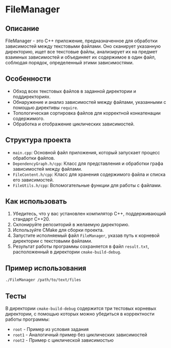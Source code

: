 # FileManager

## Описание
FileManager - это C++ приложение, предназначенное для обработки зависимостей между текстовыми файлами. Оно сканирует указанную директорию, ищет все текстовые файлы, анализирует их на предмет взаимных зависимостей и объединяет их содержимое в один файл, соблюдая порядок, определенный этими зависимостями.

## Особенности
- Обход всех текстовых файлов в заданной директории и поддиректориях.
- Обнаружение и анализ зависимостей между файлами, указанными с помощью директивы `require`.
- Топологическая сортировка файлов для корректной конкатенации содержимого.
- Обработка и отображение циклических зависимостей.

## Структура проекта
- `main.cpp`: Основной файл приложения, который запускает процесс обработки файлов.
- `DependencyGraph.h/cpp`: Класс для представления и обработки графа зависимостей между файлами.
- `FileContent.h/cpp`: Класс для хранения содержимого файла и списка его зависимостей.
- `FileUtils.h/cpp`: Вспомогательные функции для работы с файлами.

## Как использовать
1. Убедитесь, что у вас установлен компилятор C++, поддерживающий стандарт C++20.
2. Склонируйте репозиторий в желаемую директорию.
3. Используйте CMake для сборки проекта.
4. Запустите исполняемый файл `FileManager`, указав путь к корневой директории с текстовыми файлами.
5. Результат работы программы сохраняется в файл `result.txt`, расположенный в директории `cmake-build-debug`.

## Пример использования
```bash
./FileManager /path/to/text/files
```
## Тесты
В директории `cmake-build-debug` содержится три тестовых корневых директории, с помощью которых можно убедиться в корректности работы программы:
- `root` - Пример из условия задания
- `root1` - Аналогичный пример без циклических зависимостей
- `root2` - Пример с циклической зависимостью
